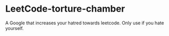 # LeetCode-torture-chamber
A Google that increases your hatred towards leetcode. Only use if you hate yourself. 
